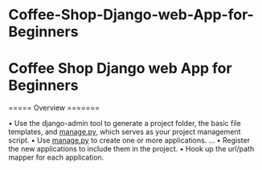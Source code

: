 # Coffee-Shop-Django-web-App-for-Beginners
# **Coffee Shop Django web App for Beginners**

===== Overview =======

• Use the django-admin tool to generate a project folder, the basic file templates, and [manage.py](http://manage.py/), which serves as your project management script.
• Use [manage.py](http://manage.py/) to create one or more applications. ...
• Register the new applications to include them in the project.
• Hook up the url/path mapper for each application.
